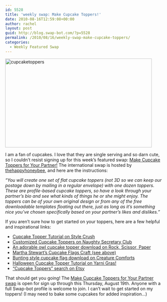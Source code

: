 ```yaml
---
id: 5528
title: 'weekly swap: Make Cupcake Toppers!'
date: 2010-08-16T12:59:08+00:00
author: rachel
layout: post
guid: http://blog.swap-bot.com/?p=5528
permalink: /2010/08/16/weekly-swap-make-cupcake-toppers/
categories:
  - Weekly Featured Swap
---
```

[<img src="http://blog.swap-bot.com/wp-content/uploads/2010/08/cupcaketoppers.png" alt="cupcaketoppers" title="cupcaketoppers" width="470" height="285" class="aligncenter size-full wp-image-5529" />](http://www.marthastewart.com/article/clip-art-craft-cupcake-flags)

I am a fan of cupcakes. I love that they are single serving and so darn cute, so I couldn&#8217;t resist signing up for this week&#8217;s featured swap: [Make Cupcake Toppers for Your Partner!](http://www.swap-bot.com/swap/show/70014) The international swap is hosted by [thehappyhoneybee](http://www.swap-bot.com/user:thehappyhoneybee), and here are the instructions:

_&#8220;You will create one set of flat cupcake toppers (not 3D so we can keep our postage down by mailing in a regular envelope) with one dozen toppers. These are profile-based cupcake toppers, so have a look through your partner&#8217;s bio and see what kinds of things he or she might enjoy. The toppers can be of your own original design or from any of the free downloadable templates floating out there, just as long as it&#8217;s something nice you&#8217;ve chosen specifically based on your partner&#8217;s likes and dislikes.&#8221;_

If you aren&#8217;t sure how to get started on your toppers, here are a few helpful and inspirational links:

  * [Cupcake Topper Tutorial on Style Crush](http://peptogirl.blogspot.com/2008/05/cupcake-topper-tutorial.html)
  * [Customized Cupcake Toppers on Naughty Secretary Club](http://naughtysecretaryclub.blogspot.com/2009/03/i-love-to-create-customized-cupcake.html)
  * [An adorable owl cupcake topper download on Rock, Scissor, Paper](http://blog.rockscissorpaper.com/2009/10/lets-have-an-owl-party/)
  * [Martha Stewart&#8217;s Cupcake Flags Craft (see above)](http://www.marthastewart.com/article/clip-art-craft-cupcake-flags)
  * [Bunting style cupcake flag download on Creature Comforts](http://www.creaturecomfortsblog.com/home/2010/7/2/free-download-printable-party-bunting-cupcake-toppers.html)
  * [Halloween Cupcake Topper Tutorial on Yarni Gras!](http://yarnigras.blogspot.com/2008/08/halloween-cupcake-topper-swap-and.html)
  * [&#8220;Cupcake Toppers&#8221; search on Etsy](http://www.etsy.com/search_results.php?search_query=cupcake+toppers&search_type=handmade&shopname=KidsCakes&ref=auto)

That should get you going! The [Make Cupcake Toppers for Your Partner swap](http://www.swap-bot.com/swap/show/70014) is open for sign up through this Thursday, August 19th. Anyone with a full Swap-bot profile is welcome to join. I can&#8217;t wait to get started on my toppers! (I may need to bake some cupcakes for added inspiration&#8230;)